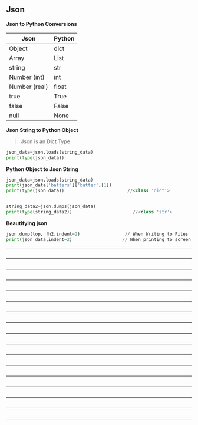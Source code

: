 ## Json


__Json to Python Conversions__

| Json| Python|   
|---|---|
| Object  | dict  |
|  Array | List  |
|  string | str  |
| Number (int)  | int  |
| Number (real)  | float  |
|  true | True  |
|  false | False  |
|  null | None  |




__Json String to Python Object__
> Json is an Dict Type
```python
json_data=json.loads(string_data)
print(type(json_data))
```




__Python Object to Json String__
```python
json_data=json.loads(string_data)
print(json_data['batters']['batter'][1])
print(type(json_data))                        //<class 'dict'>


string_data2=json.dumps(json_data)
print(type(string_data2))                       //<class 'str'>

```



__Beautifying json__
```python
json.dump(top, fh2,indent=2)                 // When Writing to Files
print(json_data,indent=2)                   // When printing to screen


```

____
```python


```

____
```python


```

____
```python


```

____
```python


```

____
```python


```

____
```python


```

____
```python


```

____
```python


```

____
```python


```

____
```python


```

____
```python


```

____
```python


```

____
```python


```

____
```python


```

____
```python


```

____
```python


```

____
```python


```
